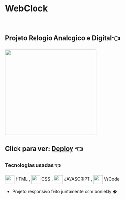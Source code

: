 # WebClock
[//]: <> (../master/assets/img/printWebclock.png) 
<br>
## Projeto Relogio Analogico e Digital👈 

<img align="center" height="280" width="300" src="../master/assets/img/printWebclock.png">

## Click para ver: <a href='https://joaogabrielz.github.io/webclock/'>Deploy</a> 👈 

### Tecnologias usadas 👈 
<img align="center" height="30" width="30" src="https://cdn.jsdelivr.net/gh/devicons/devicon/icons/html5/html5-original.svg"> HTML , 
<img align="center" height="30" width="30" src="https://cdn.jsdelivr.net/gh/devicons/devicon/icons/css3/css3-original.svg"> CSS , 
<img align="center" height="30" width="30" src="https://cdn.jsdelivr.net/gh/devicons/devicon/icons/javascript/javascript-original.svg"> JAVASCRIPT , 
<img align="center" height="30" width="30" src="https://cdn.jsdelivr.net/gh/devicons/devicon/icons/vscode/vscode-original.svg"> VsCode 
- Projeto responsivo feito juntamente com boniekly �
